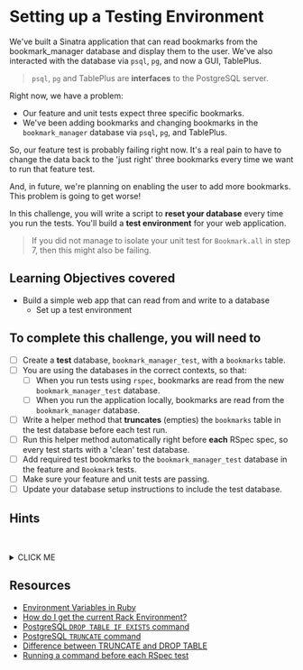 # Setting up a Testing Environment

We've built a Sinatra application that can read bookmarks from the bookmark_manager database and display them to the user. We've also interacted with the database via `psql`, `pg`, and now a GUI, TablePlus.

> `psql`, `pg` and TablePlus are **interfaces** to the PostgreSQL server.

Right now, we have a problem:

- Our feature and unit tests expect three specific bookmarks.
- We've been adding bookmarks and changing bookmarks in the `bookmark_manager` database via `psql`, `pg`, and TablePlus.

So, our feature test is probably failing right now. It's a real pain to have to change the data back to the 'just right' three bookmarks every time we want to run that feature test.

And, in future, we're planning on enabling the user to add more bookmarks. This problem is going to get worse!

In this challenge, you will write a script to **reset your database** every time you run the tests. You'll build a **test environment** for your web application.

> If you did not manage to isolate your unit test for `Bookmark.all` in step 7, then this might also be failing.

## Learning Objectives covered

* Build a simple web app that can read from and write to a database
  * Set up a test environment

## To complete this challenge, you will need to

- [ ] Create a **test** database, `bookmark_manager_test`, with a `bookmarks` table.
- [ ] You are using the databases in the correct contexts, so that:
  - [ ] When you run tests using `rspec`, bookmarks are read from the new `bookmark_manager_test` database.
  - [ ] When you run the application locally, bookmarks are read from the `bookmark_manager` database.
- [ ] Write a helper method that **truncates** (empties) the `bookmarks` table in the test database before each test run.
- [ ] Run this helper method automatically right before **each** RSpec spec, so every test starts with a 'clean' test database.
- [ ] Add required test bookmarks to the `bookmark_manager_test` database in the feature and `Bookmark` tests.
- [ ] Make sure your feature and unit tests are passing.
- [ ] Update your database setup instructions to include the test database.

## Hints
&nbsp;<details><summary>CLICK ME</summary>
#### Switching database depending on environment

You might want to use an [Environment Variable](https://blog.honeybadger.io/ruby-guide-environment-variables/), e.g. `ENV`, to store the current environment. You could then use it to connect to the correct database for your environment.

Think about how you can ensure that the environment variable is assigned a particular value every time you run RSpec. For example, the `spec_helper.rb` file is run when you use `rspec`.

How could you use this environment variable to connect to the `bookmark_manager_test` database? You'll probably need to check the environment variable, and use this value to decide which database to connect to.

#### Dropping and re-creating tables between tests

Investigate the difference between `TRUNCATE` and `DROP TABLE` in PostgreSQL.

You might want to write a helper method in a new file, `setup_test_database.rb`, that uses `pg` to remove the bookmarks table using `DROP TABLE IF EXISTS`, and then re-create the table. Try running this helper method manually before you run your tests and see what happens.

#### Using the helper method with RSpec

The `spec/spec_helper.rb` is automatically executed whenever you run `rspec` (see your `.rspec` for why). In the Spec Helper, you can configure RSpec. You can make something happen before every spec with the following:

```ruby
config.before(:each) do
  # Whatever you put here will happen before each spec runs.
end
```

> You can call methods, and even use filesystem commands like `require` and `load` inside this `configure` block.

#### Adding expected bookmarks

You can `require` and use `pg` in your specs too: for instance, to insert data into the database in each `it()` block.

#### Passing failing tests
Once your feature test is passing, your unit tests for `Bookmark.all` are probably failing. Think about what the mock `PG` object is expecting to receive when `connect` is called.
&nbsp;</details>

## Resources

* [Environment Variables in Ruby](https://blog.honeybadger.io/ruby-guide-environment-variables/)
* [How do I get the current Rack Environment?](https://stackoverflow.com/questions/15459569/how-to-get-the-current-rack-environment-in-rake)
* [PostgreSQL `DROP TABLE IF EXISTS` command](https://www.postgresql.org/docs/8.2/sql-droptable.html)
* [PostgreSQL `TRUNCATE` command](https://www.postgresql.org/docs/8.2/sql-truncate.html)
* [Difference between TRUNCATE and DROP TABLE](https://stackoverflow.com/questions/135653/difference-between-drop-table-and-truncate-table)
* [Running a command before each RSpec test](https://stackoverflow.com/questions/9958110/is-it-possible-to-add-somewhere-a-beforeeach-hook-so-that-all-spec-file-c)
